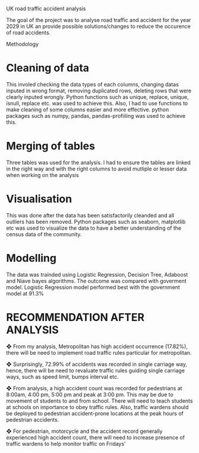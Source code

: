 UK road traffic accident analysis

The goal of the project was to analyse road traffic and accident for the year 2029 in UK an provide possible solutions/changes to reduce the occurence of road accidents.

Methodology

# Cleaning of data
This involed checking the data types of each columns, changing datas inputed in wrong format, removing duplicated rows, deleting rows that were clearly inputed wrongly. Python functions such as unique, replace, unique, isnull, replace etc. was used to achieve this. Also, I had to use functions to make cleaning of some columns easier and more effective. python packages such as numpy, pandas, pandas-profiiling was used to achieve this.

# Merging of tables
Three tables was used for the analysis. I had to ensure the tables are linked in the right way and with the right columns to avoid mutliple or lesser data when working on the analysis

# Visualisation

This was done after the data has been satisfactorily cleanded and all outliers has been removed. Python packages such as seaborn, matplotlib etc was used to visualize the data to have a better understanding of the census data of the community.

# Modelling

The data was trainded using Logistic Regression, Decision Tree,
Adaboost and Niave bayes algorithms. The outcome was compared with goverment model. Logistic Regression model performed best with the government model at 91.3%

# RECOMMENDATION AFTER ANALYSIS
❖ From my analysis, Metropolitan has high accident occurrence (17.82%), there will be
need to implement road traffic rules particular for metropolitan.

❖ Surprisingly, 72.99% of accidents was recorded in single carriage way, hence, there
will be need to revaluate traffic rules guiding single carriage ways, such as speed limit,
bumps interval etc.

❖ From analysis, a high accident count was recorded for pedestrians at 8:00am, 4:00 pm,
5:00 pm and peak at 3:00 pm. This may be due to movement of students to and from
school. There will need to teach students at schools on importance to obey traffic rules.
Also, traffic wardens should be deployed to pedestrian accident-prone locations at the
peak hours of pedestrian accidents.

❖ For pedestrian, motorcycle and the accident record generally experienced high accident
count, there will need to increase presence of traffic wardens to help monitor traffic on
Fridays’

